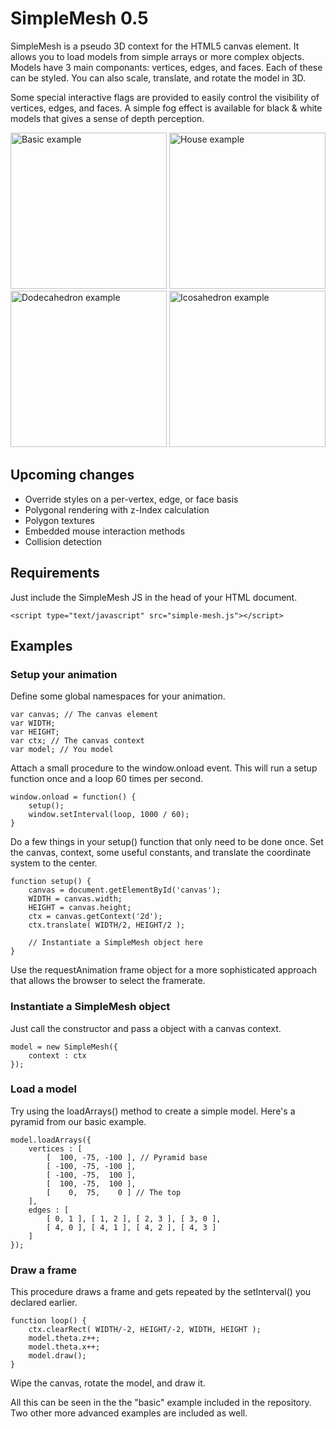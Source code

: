 SimpleMesh 0.5
==============

SimpleMesh is a pseudo 3D context for the HTML5 canvas element. It allows you to load models from simple arrays or more complex objects. Models have 3 main componants: vertices, edges, and faces. Each of these can be styled. You can also scale, translate, and rotate the model in 3D.

Some special interactive flags are provided to easily control the visibility of vertices, edges, and faces. A simple fog effect is available for black & white models that gives a sense of depth perception.

<a href="http://edj-boston.github.io/simple-mesh/examples/basic/"><img width="250" height="250" src="http://edj-boston.github.io/simple-mesh/images/examples-basic.jpg" alt="Basic example" /></a>
<a href="http://edj-boston.github.io/simple-mesh/examples/house/"><img width="250" height="250" src="http://edj-boston.github.io/simple-mesh/images/examples-house.jpg" alt="House example" /></a>
<a href="http://edj-boston.github.io/simple-mesh/examples/dodecahedron/"><img width="250" height="250" src="http://edj-boston.github.io/simple-mesh/images/examples-dodecahedron.jpg" alt="Dodecahedron example" /></a>
<a href="http://edj-boston.github.io/simple-mesh/examples/icosahedron/"><img width="250" height="250" src="http://edj-boston.github.io/simple-mesh/images/examples-icosahedron.jpg" alt="Icosahedron example" /></a>

Upcoming changes
----------------

 * Override styles on a per-vertex, edge, or face basis
 * Polygonal rendering with z-Index calculation
 * Polygon textures
 * Embedded mouse interaction methods
 * Collision detection

Requirements
------------

Just include the SimpleMesh JS in the head of your HTML document.

	<script type="text/javascript" src="simple-mesh.js"></script>

Examples
--------

### Setup your animation

Define some global namespaces for your animation.

	var canvas; // The canvas element
	var WIDTH;
	var HEIGHT;
	var ctx; // The canvas context
	var model; // You model

Attach a small procedure to the window.onload event. This will run a setup function once and a loop 60 times per second.

	window.onload = function() {
		setup();
		window.setInterval(loop, 1000 / 60);
	}

Do a few things in your setup() function that only need to be done once. Set the canvas, context, some useful constants, and translate the coordinate system to the center.

	function setup() {
		canvas = document.getElementById('canvas');
		WIDTH = canvas.width;
		HEIGHT = canvas.height;
		ctx = canvas.getContext('2d');
		ctx.translate( WIDTH/2, HEIGHT/2 );

		// Instantiate a SimpleMesh object here
	}

Use the requestAnimation frame object for a more sophisticated approach that allows the browser to select the framerate.

### Instantiate a SimpleMesh object

Just call the constructor and pass a object with a canvas context.

	model = new SimpleMesh({
		context : ctx
	});


### Load a model

Try using the loadArrays() method to create a simple model. Here's a pyramid from our basic example.

	model.loadArrays({
		vertices : [
			[  100, -75, -100 ], // Pyramid base
			[ -100, -75, -100 ],
			[ -100, -75,  100 ],
			[  100, -75,  100 ],
			[    0,  75,    0 ] // The top
		],
		edges : [
			[ 0, 1 ], [ 1, 2 ], [ 2, 3 ], [ 3, 0 ],
			[ 4, 0 ], [ 4, 1 ], [ 4, 2 ], [ 4, 3 ]
		]
	});

### Draw a frame

This procedure draws a frame and gets repeated by the setInterval() you declared earlier.

	function loop() {
		ctx.clearRect( WIDTH/-2, HEIGHT/-2, WIDTH, HEIGHT );
		model.theta.z++;
		model.theta.x++;
		model.draw();
	}

Wipe the canvas, rotate the model, and draw it.

All this can be seen in the the "basic" example included in the repository. Two other more advanced examples are included as well.
